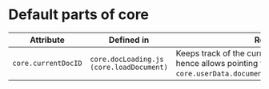 # Default parts of core

| Attribute | Defined in | Role |
|-----------|------------|----- |
|`core.currentDocID` | `core.docLoading.js (core.loadDocument)`| Keeps track of the current document ID, and hence allows pointing to `core.userData.documents[core.currentDocID]`.
